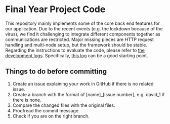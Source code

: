 # Final Year Project Code

This repository mainly implements some of the core back end features for our application.
Due to the recent events (e.g. the lockdown because of the virus), we find it challenging to integrate different components together as communications are restricted.
Major missing pieces are HTTP request handling and multi-node setup, but the framework should be stable.
Regarding the instructions to evaluate the code, please refer to [the development logs](./development-logs/).
Specifically, [this log](<./development-logs/20200213~20200217 Retrieving essential information from the database to log in and after the login.md>) can be a good starting point.

## Things to do before committing

1. Create an issue explaining your work in GitHub if there is no related issue.
2. Create a branch with the format of [name]_[issue number], e.g. david_1 if there is none.
3. Compare the changed files with the original files.
4. Proofread the commit message.
5. Check if you are on the right branch.
